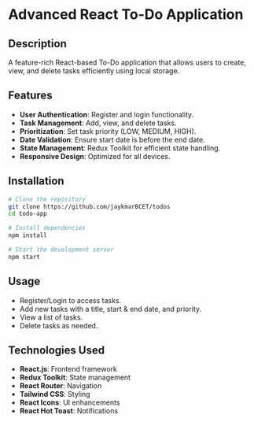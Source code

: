 # Advanced React To-Do Application

## Description
A feature-rich React-based To-Do application that allows users to create, view, and delete tasks efficiently using local storage.

## Features
- **User Authentication**: Register and login functionality.
- **Task Management**: Add, view, and delete tasks.
- **Prioritization**: Set task priority (LOW, MEDIUM, HIGH).
- **Date Validation**: Ensure start date is before the end date.
- **State Management**: Redux Toolkit for efficient state handling.
- **Responsive Design**: Optimized for all devices.

## Installation

```sh
# Clone the repository
git clone https://github.com/jaykmarBCET/todos
cd todo-app

# Install dependencies
npm install

# Start the development server
npm start
```

## Usage
- Register/Login to access tasks.
- Add new tasks with a title, start & end date, and priority.
- View a list of tasks.
- Delete tasks as needed.

## Technologies Used
- **React.js**: Frontend framework
- **Redux Toolkit**: State management
- **React Router**: Navigation
- **Tailwind CSS**: Styling
- **React Icons**: UI enhancements
- **React Hot Toast**: Notifications
